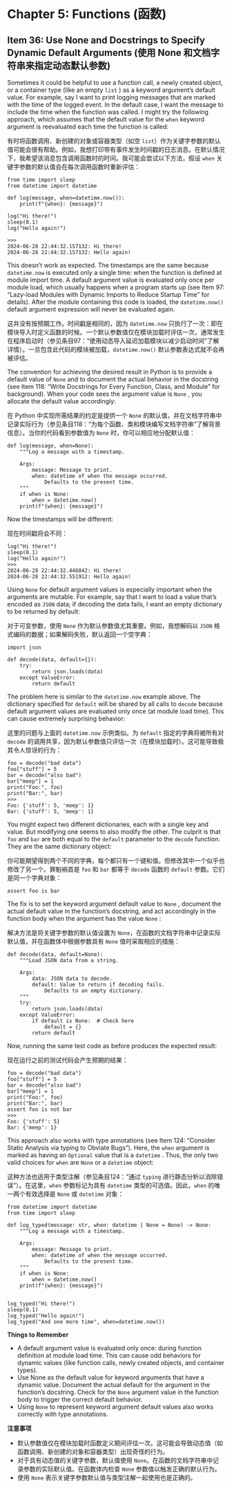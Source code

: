 # Chapter 5: Functions (函数)

## Item 36: Use None and Docstrings to Specify Dynamic Default Arguments (使用 None 和文档字符串来指定动态默认参数)

Sometimes it could be helpful to use a function call, a newly created object, or a container type (like an empty `list` ) as a keyword argument’s default value. For example, say I want to print logging messages that are marked with the time of the logged event. In the default case, I want the message to include the time when the function was called. I might try the following approach, which assumes that the default value for the `when` keyword argument is reevaluated each time the function is called:

有时将函数调用、新创建的对象或容器类型（如空 `list`）作为关键字参数的默认值可能会很有帮助。例如，我想打印带有事件发生时间戳的日志消息。在默认情况下，我希望该消息包含调用函数时的时间。我可能会尝试以下方法，假设 `when` 关键字参数的默认值会在每次调用函数时重新评估：

```
from time import sleep
from datetime import datetime

def log(message, when=datetime.now()):
    print(f"{when}: {message}")

log("Hi there!")
sleep(0.1)
log("Hello again!")

>>>
2024-06-28 22:44:32.157132: Hi there!
2024-06-28 22:44:32.157132: Hello again!
```

This doesn’t work as expected. The timestamps are the same because `datetime.now` is executed only a single time: when the function is defined at module import time. A default argument value is evaluated only once per module load, which usually happens when a program starts up (see Item 97: “Lazy-load Modules with Dynamic Imports to Reduce Startup Time” for details). After the module containing this code is loaded, the `datetime.now()` default argument expression will never be evaluated again.

这并没有按预期工作。时间戳是相同的，因为 `datetime.now` 只执行了一次：即在模块导入时定义函数的时候。一个默认参数值仅在模块加载时评估一次，通常发生在程序启动时（参见条目97：“使用动态导入延迟加载模块以减少启动时间”了解详情）。一旦包含此代码的模块被加载，`datetime.now()` 默认参数表达式就不会再被评估。

The convention for achieving the desired result in Python is to provide a default value of `None` and to document the actual behavior in the docstring (see Item 118: “Write Docstrings for Every Function, Class, and Module” for background). When your code sees the argument value is `None` , you allocate the default value accordingly:

在 Python 中实现所需结果的约定是提供一个 `None` 的默认值，并在文档字符串中记录实际行为（参见条目118：“为每个函数、类和模块编写文档字符串”了解背景信息）。当你的代码看到参数值为 `None` 时，你可以相应地分配默认值：

```
def log(message, when=None):
    """Log a message with a timestamp.

    Args:
        message: Message to print.
        when: datetime of when the message occurred.
            Defaults to the present time.
    """
    if when is None:
        when = datetime.now()
    print(f"{when}: {message}")
```

Now the timestamps will be different:

现在时间戳将会不同：

```
log("Hi there!")
sleep(0.1)
log("Hello again!")
>>>
2024-06-28 22:44:32.446842: Hi there!
2024-06-28 22:44:32.551912: Hello again!
```

Using `None` for default argument values is especially important when the arguments are mutable. For example, say that I want to load a value that’s encoded as `JSON` data; if decoding the data fails, I want an empty dictionary to be returned by default:

对于可变参数，使用 `None` 作为默认参数值尤其重要。例如，我想解码以 `JSON` 格式编码的数据；如果解码失败，默认返回一个空字典：

```
import json

def decode(data, default={}):
    try:
        return json.loads(data)
    except ValueError:
        return default
```

The problem here is similar to the `datetime.now` example above. The dictionary specified for `default` will be shared by all calls to `decode` because default argument values are evaluated only once (at module load time). This can cause extremely surprising behavior:

这里的问题与上面的 `datetime.now` 示例类似。为 `default` 指定的字典将被所有对 `decode` 的调用共享，因为默认参数值只评估一次（在模块加载时）。这可能导致极其令人惊讶的行为：

```
foo = decode("bad data")
foo["stuff"] = 5
bar = decode("also bad")
bar["meep"] = 1
print("Foo:", foo)
print("Bar:", bar)
>>>
Foo: {'stuff': 5, 'meep': 1}
Bar: {'stuff': 5, 'meep': 1}
```

You might expect two different dictionaries, each with a single key and value. But modifying one seems to also modify the other. The culprit is that `foo` and `bar` are both equal to the `default` parameter to the `decode` function. They are the same dictionary object:

你可能期望得到两个不同的字典，每个都只有一个键和值。但修改其中一个似乎也修改了另一个。罪魁祸首是 `foo` 和 `bar` 都等于 `decode` 函数的 `default` 参数。它们是同一个字典对象：

```
assert foo is bar
```

The fix is to set the keyword argument default value to `None` , document the actual default value in the function’s docstring, and act accordingly in the function body when the argument has the value `None` :

解决方法是将关键字参数的默认值设置为 `None`，在函数的文档字符串中记录实际默认值，并在函数体中根据参数具有 `None` 值时采取相应的措施：

```
def decode(data, default=None):
    """Load JSON data from a string.

    Args:
        data: JSON data to decode.
        default: Value to return if decoding fails.
            Defaults to an empty dictionary.
    """
    try:
        return json.loads(data)
    except ValueError:
        if default is None:  # Check here
            default = {}
        return default
```

Now, running the same test code as before produces the expected result:

现在运行之前的测试代码会产生预期的结果：

```
foo = decode("bad data")
foo["stuff"] = 5
bar = decode("also bad")
bar["meep"] = 1
print("Foo:", foo)
print("Bar:", bar)
assert foo is not bar
>>>
Foo: {'stuff': 5}
Bar: {'meep': 1}
```

This approach also works with type annotations (see Item 124: “Consider Static Analysis via typing to Obviate Bugs”). Here, the `when` argument is marked as having an `Optional` value that is a `datetime` . Thus, the only two valid choices for `when` are `None` or a `datetime` object:

这种方法也适用于类型注解（参见条目124：“通过 `typing` 进行静态分析以消除错误”）。在这里，`when` 参数标记为具有 `datetime` 类型的可选值。因此，`when` 的唯一两个有效选择是 `None` 或 `datetime` 对象：

```
from datetime import datetime
from time import sleep

def log_typed(message: str, when: datetime | None = None) -> None:
    """Log a message with a timestamp.

    Args:
        message: Message to print.
        when: datetime of when the message occurred.
            Defaults to the present time.
    """
    if when is None:
        when = datetime.now()
    print(f"{when}: {message}")


log_typed("Hi there!")
sleep(0.1)
log_typed("Hello again!")
log_typed("And one more time", when=datetime.now())
```

**Things to Remember**
- A default argument value is evaluated only once: during function definition at module load time. This can cause odd behaviors for dynamic values (like function calls, newly created objects, and container types).
- Use None as the default value for keyword arguments that have a dynamic value. Document the actual default for the argument in the function’s docstring. Check for the `None` argument value in the function body to trigger the correct default behavior.
- Using `None` to represent keyword argument default values also works correctly with type annotations.

**注意事项**
- 默认参数值仅在模块加载时函数定义期间评估一次。这可能会导致动态值（如函数调用、新创建的对象和容器类型）出现奇怪的行为。
- 对于具有动态值的关键字参数，默认值使用 `None`。在函数的文档字符串中记录参数的实际默认值。在函数体内检查 `None` 参数值以触发正确的默认行为。
- 使用 `None` 表示关键字参数默认值与类型注解一起使用也是正确的。
